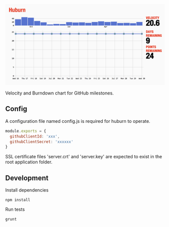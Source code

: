 ![screenshot](docs/huburn.png)

Velocity and Burndown chart for GitHub milestones.

Config
------

A configuration file named config.js is required for huburn to operate. 

```js
module.exports = {
  githubClientId: 'xxx',
  githubClientSecret: 'xxxxxx'
}
```

SSL certificate files 'server.crt' and 'server.key' are expected to exist in the root application folder.

Development
-----------

Install dependencies

```
npm install
```


Run tests

```
grunt
```